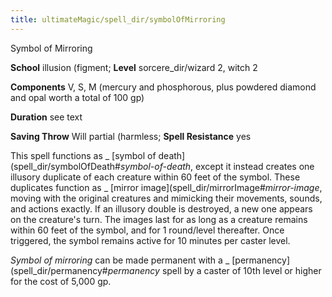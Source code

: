 ```yaml
---
title: ultimateMagic/spell_dir/symbolOfMirroring
---
```

Symbol of Mirroring

**School** illusion (figment; **Level** sorcere_dir/wizard 2, witch 2

**Components** V, S, M (mercury and phosphorous, plus powdered diamond and opal worth a total of 100 gp)

**Duration** see text

**Saving Throw** Will partial (harmless; **Spell Resistance** yes

This spell functions as _ [symbol of death](spell_dir/symbolOfDeath#_symbol-of-death_, except it instead creates one illusory duplicate of each creature within 60 feet of the symbol. These duplicates function as _ [mirror image](spell_dir/mirrorImage#_mirror-image_, moving with the original creatures and mimicking their movements, sounds, and actions exactly. If an illusory double is destroyed, a new one appears on the creature's turn. The images last for as long as a creature remains within 60 feet of the symbol, and for 1 round/level thereafter. Once triggered, the symbol remains active for 10 minutes per caster level.

_Symbol of mirroring_ can be made permanent with a _ [permanency](spell_dir/permanency#_permanency_ spell by a caster of 10th level or higher for the cost of 5,000 gp.

